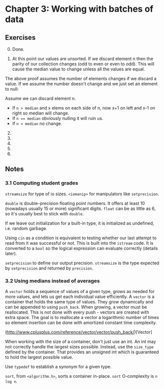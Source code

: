 # Chapter 3: Working with batches of data

## Exercises
0. Done.

1. At this point our values are unsorted.
If we discard element n then the parity of our collection changes (odd to even or even to odd).
This will cause the median value to change unless all the values are equal.

The above proof assumes the number of elements changes if we discard a value.
If we assume the number doesn't change and we just set an element to null:

Assume we can discard element n.
* If `n > median` and x elems on each side of n, now x+1 on left and x-1 on right so median will change.
* If `n == median` obviously nulling it will ruin us.
* If `n < median` no change.

2. 

3. 

4. 

5. 

6. 


## Notes

### 3.1 Computing student grades
`streamsize` for type of io sizes.
`<iomanip>` for manipulators like `setprecision`.

`double` is double-precision floating point numbers. It offers at least 10 (nowadays usually 15 or more) significant digits.
`float` can be as little as 6, so it's usually best to stick with `double`.

If we leave out initialization for a built-in type, it is initialized as undefined, i.e. random garbage.

Using `cin` as a condition is equivalent to testing whether our last attempt to read from it was successful or not.
This is built into the `istream` code.
It is converted to a `bool` so the logical expression can evaluate correctly (details later).

`setprecision` to define our output precision.
`streamsize` is the type expected by `setprecision` and returned by `precision`.


### 3.2 Using medians instead of averages
A `vector` holds a sequence of values of a given type, grows as needed for more values, and lets us get each individual value efficiently.
A `vector` is a container that holds the same type of values.
They grow dynamically and can be appended to using `push_back`.
When growing, a vector must be reallocated.
This is not done with every push - vectors are created with extra space.
The goal is to reallocate a vector a logarithmic number of times so element insertion can be done with amortized constant time complexity.

(http://www.cplusplus.com/reference/vector/vector/push_back/)[Vector]

When working with the size of a container, don't just use an int.
An int may not correctly handle the largest sizes possible.
Instead, use the `size_type` defined by the container.
That provides an unsigned int which is guaranteed to hold the largest possible value.

Use `typedef` to establish a synonym for a given type.

`sort`, from `<algorithm.h>`, sorts a container in-place.
`sort` O-complexity is `n log n`.
